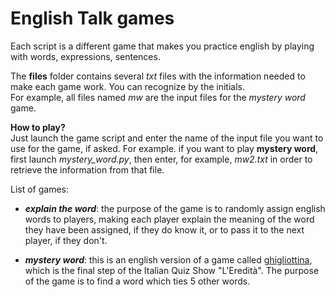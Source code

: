 # English Talk games
Each script is a different game that makes you practice english by 
playing with words, expressions, sentences.

The **files** folder contains several *txt* files with the information needed
to make each game work. You can recognize by the initials.\
For example, all files named *mw* are the input files for the *mystery word* game.

**How to play?**\
Just launch the game script and enter the name of the input file you want to use for
the game, if asked.
For example. if you want to play **mystery word**, first launch *mystery_word.py*,
then enter, for example, *mw2.txt* in order to retrieve the information from that file.

List of games:
- ***explain the word***: the purpose of the game is to randomly assign
english words to players, making each player explain the meaning of the word they have
been assigned, if they do know it, or to pass it to the next player, if they don't.

- ***mystery word***: this is an english version of a game called
[ghigliottina](https://www.youtube.com/watch?v=pj1L_UhUCvo&ab_channel=Rai), 
which is the final step of the Italian Quiz Show "L'Eredità". The purpose of
the game is to find a word which ties 5 other words.